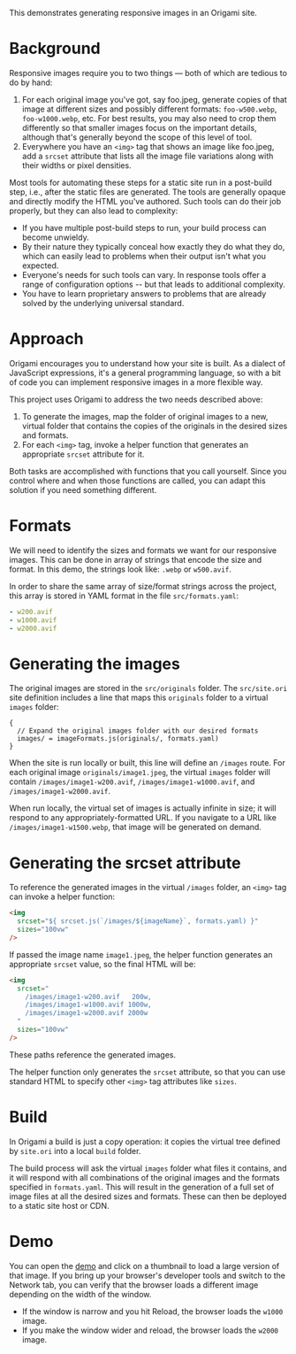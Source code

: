 This demonstrates generating responsive images in an Origami site.

# Background

Responsive images require you to two things — both of which are tedious to do by hand:

1. For each original image you've got, say foo.jpeg, generate copies of that image at different sizes and possibly different formats: `foo-w500.webp`, `foo-w1000.webp`, etc. For best results, you may also need to crop them differently so that smaller images focus on the important details, although that's generally beyond the scope of this level of tool.
2. Everywhere you have an `<img>` tag that shows an image like foo.jpeg, add a `srcset` attribute that lists all the image file variations along with their widths or pixel densities.

Most tools for automating these steps for a static site run in a post-build step, i.e., after the static files are generated. The tools are generally opaque and directly modify the HTML you've authored. Such tools can do their job properly, but they can also lead to complexity:

- If you have multiple post-build steps to run, your build process can become unwieldy.
- By their nature they typically conceal how exactly they do what they do, which can easily lead to problems when their output isn't what you expected.
- Everyone's needs for such tools can vary. In response tools offer a range of configuration options -- but that leads to additional complexity.
- You have to learn proprietary answers to problems that are already solved by the underlying universal standard.

# Approach

Origami encourages you to understand how your site is built. As a dialect of JavaScript expressions, it's a general programming language, so with a bit of code you can implement responsive images in a more flexible way.

This project uses Origami to address the two needs described above:

1. To generate the images, map the folder of original images to a new, virtual folder that contains the copies of the originals in the desired sizes and formats.
2. For each `<img>` tag, invoke a helper function that generates an appropriate `srcset` attribute for it.

Both tasks are accomplished with functions that you call yourself. Since you control where and when those functions are called, you can adapt this solution if you need something different.

# Formats

We will need to identify the sizes and formats we want for our responsive images. This can be done in array of strings that encode the size and format. In this demo, the strings look like: `.webp` or `w500.avif`.

In order to share the same array of size/format strings across the project, this array is stored in YAML format in the file `src/formats.yaml`:

```yaml
- w200.avif
- w1000.avif
- w2000.avif
```

# Generating the images

The original images are stored in the `src/originals` folder. The `src/site.ori` site definition includes a line that maps this `originals` folder to a virtual `images` folder:

```
{
  // Expand the original images folder with our desired formats
  images/ = imageFormats.js(originals/, formats.yaml)
}
```

When the site is run locally or built, this line will define an `/images` route. For each original image `originals/image1.jpeg`, the virtual `images` folder will contain `/images/image1-w200.avif`, `/images/image1-w1000.avif`, and `/images/image1-w2000.avif`.

When run locally, the virtual set of images is actually infinite in size; it will respond to any appropriately-formatted URL. If you navigate to a URL like `/images/image1-w1500.webp`, that image will be generated on demand.

# Generating the srcset attribute

To reference the generated images in the virtual `/images` folder, an `<img>` tag can invoke a helper function:

```html
<img
  srcset="${ srcset.js(`/images/${imageName}`, formats.yaml) }"
  sizes="100vw"
/>
```

If passed the image name `image1.jpeg`, the helper function generates an appropriate `srcset` value, so the final HTML will be:

```html
<img
  srcset="
    /images/image1-w200.avif   200w,
    /images/image1-w1000.avif 1000w,
    /images/image1-w2000.avif 2000w
  "
  sizes="100vw"
/>
```

These paths reference the generated images.

The helper function only generates the `srcset` attribute, so that you can use standard HTML to specify other `<img>` tag attributes like `sizes`.

# Build

In Origami a build is just a copy operation: it copies the virtual tree defined by `site.ori` into a local `build` folder.

The build process will ask the virtual `images` folder what files it contains, and it will respond with all combinations of the original images and the formats specified in `formats.yaml`. This will result in the generation of a full set of image files at all the desired sizes and formats. These can then be deployed to a static site host or CDN.

# Demo

You can open the [demo](https://origami-srcset-demo.netlify.app) and click on a thumbnail to load a large version of that image. If you bring up your browser's developer tools and switch to the Network tab, you can verify that the browser loads a different image depending on the width of the window.

- If the window is narrow and you hit Reload, the browser loads the `w1000` image.
- If you make the window wider and reload, the browser loads the `w2000` image.
